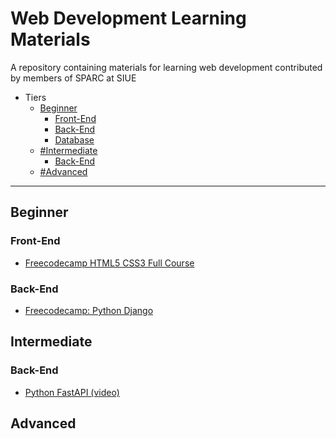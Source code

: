 # Web Development Learning Materials
A repository containing materials for learning web development contributed by members of SPARC at SIUE

* Tiers
  * [Beginner](#Beginner)
    * [Front-End](#Front-End)
    * [Back-End](#Back-End)
    * [Database](#Database)
  * [#Intermediate](#Intermediate)
    * [Back-End](#Back-End-1)
  * [#Advanced](#Advanced)

----

## Beginner

### Front-End

- [Freecodecamp HTML5 CSS3 Full Course](https://www.youtube.com/watch?v=mU6anWqZJcc)

### Back-End

- [Freecodecamp: Python Django](https://www.youtube.com/watch?v=jBzwzrDvZ18)

## Intermediate

### Back-End

- [Python FastAPI (video)](https://youtu.be/7t2alSnE2-I)


## Advanced

